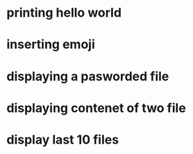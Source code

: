 # printing hello world
# inserting emoji
# displaying a pasworded file
# displaying contenet of two file
# display last 10 files
